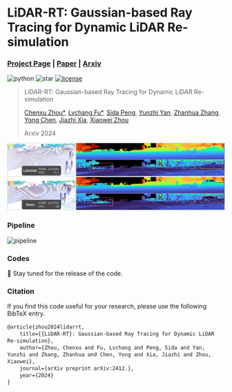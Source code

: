 # LiDAR-RT: Gaussian-based Ray Tracing for Dynamic LiDAR Re-simulation

### [Project Page](https://zju3dv.github.io/lidar-rt) | [Paper](linkholder) | [Arxiv](https://arxiv.org/abs/xxxxx)

![python](https://img.shields.io/github/languages/top/zju3dv/LiDAR-RT)
![star](https://img.shields.io/github/stars/zju3dv/LiDAR-RT)
[![license](https://img.shields.io/badge/license-zju3dv-white)](LICENSE)

> LiDAR-RT: Gaussian-based Ray Tracing for Dynamic LiDAR Re-simulation
>
> [Chenxu Zhou*](https://github.com/cxzhou35), [Lvchang Fu*](https://github.com/lllcccfff), [Sida Peng](https://pengsida.net/), [Yunzhi Yan](https://yunzhiy.github.io/), [Zhanhua Zhang](https://zju3dv.github.io/lidar-rt), [Yong Chen](https://zju3dv.github.io/lidar-rt), [Jiazhi Xia](https://www.xiajiazhi.com/), [Xiaowei Zhou](https://xzhou.me)
>
> Arxiv 2024

![teaser](assets/teaser.png)

### Pipeline

![pipeline](assets/pipeline.png)

### Codes

🥳 Stay tuned for the release of the code.

### Citation

If you find this code useful for your research, please use the following BibTeX entry.

```
@article{zhou2024lidarrt,
    title={{LiDAR-RT}: Gaussian-based Ray Tracing for Dynamic LiDAR Re-simulation},
    author={Zhou, Chenxu and Fu, Lvchang and Peng, Sida and Yan, Yunzhi and Zhang, Zhanhua and Chen, Yong and Xia, Jiazhi and Zhou, Xiaowei},
    journal={arXiv preprint arXiv:2412.},
    year={2024}
}
```
